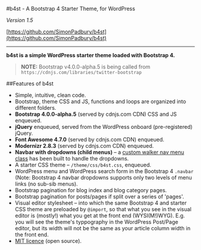#b4st - A Bootstrap 4 Starter Theme, for WordPress

*Version 1.5*

[https://github.com/SimonPadbury/b4st](https://github.com/SimonPadbury/b4st)

------------------

**b4st is a simple WordPress starter theme loaded with Bootstrap 4.**

> **NOTE:** Bootstrap v4.0.0-alpha.5 is being called from `https://cdnjs.com/libraries/twitter-bootstrap`

##Features of b4st

* Simple, intuitive, clean code.
* Bootstrap, theme CSS and JS, functions and loops are organized into different folders.
* **Bootstrap 4.0.0-alpha.5** (served by cdnjs.com CDN) CSS and JS enqueued.
* **jQuery** enqueued, served from the WordPress onboard (pre-registered) jQuery.
* **Font Awesome 4.7.0** (served by cdnjs.com CDN) enqueued.
* **Modernizr 2.8.3** (served by cdnjs.com CDN) enqueued.
* **Navbar with dropdowns (child menus)** – a [custom walker nav menu class](https://github.com/SimonPadbury/b4st/blob/master/functions/navbar.php) has been built to handle the dropdowns.
* A starter CSS theme – `/theme/css/b4st.css`, enqueued.
* WordPress menu and WordPress search form in the Bootstrap 4 `.navbar` (Note: Bootstrap 4 navbar dropdowns supports only two levels of menu links (no sub-sib menus).
* Bootstrap pagination for blog index and blog category pages.
* Bootstrap pagination for posts/pages if split over a series of 'pages'.
* Visual editor stylesheet – into which the same Bootstrap 4 and starter CSS theme are preloaded by `@import`, so that what you see in the visual editor is (mostly!) what you get at the front end (WYSI(M!)WYG). E.g. you will see the theme's typpography in the WordPress Post/Page editor, but its width will not be the same as your article column width in the front end.
* [MIT licence](http://opensource.org/licenses/MIT) (open source).
